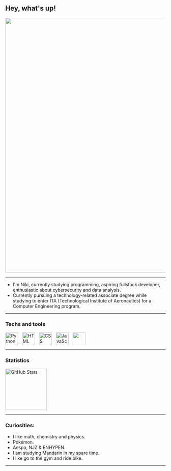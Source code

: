 ## Hey, what's up!

<img width="800xp" src="https://i.pinimg.com/736x/6a/3d/ef/6a3def6c5951687ecd313d14ff2a1abd.jpg" />

---

- I'm Niki, currently studying programming, aspiring fullstack developer, enthusiastic about cybersecurity and data analysis.
- Currently pursuing a technology-related associate degree while studying to enter ITA (Technological Institute of Aeronautics) for a Computer Engineering program.

---

### Techs and tools

<img 
    align="left" 
    alt="Python" 
    title="Python"
    width="40px" 
    style="padding-right: 10px;" 
    src="https://cdn.jsdelivr.net/gh/devicons/devicon@latest/icons/python/python-original.svg" 
/>
<img 
    align="left" 
    alt="HTML"
    title="HTML" 
    width="40px" 
    style="padding-right: 10px;" 
    src="https://cdn.jsdelivr.net/gh/devicons/devicon@latest/icons/html5/html5-original.svg" 
/>
<img 
    align="left" 
    alt="CSS" 
    title="CSS"
    width="40px" 
    style="padding-right: 10px;" 
    src="https://cdn.jsdelivr.net/gh/devicons/devicon@latest/icons/css3/css3-original.svg" 
/>
<img 
    align="left" 
    alt="JavaScript" 
    title="JavaScript"
    width="40px" 
    style="padding-right: 10px;" 
    src="https://cdn.jsdelivr.net/gh/devicons/devicon@latest/icons/javascript/javascript-original.svg" 
/>

<img width="40xp" src="https://cdn.jsdelivr.net/gh/devicons/devicon@latest/icons/jupyter/jupyter-original-wordmark.svg" />

---
### Statistics
<img 
      align="rigth" 
      alt="GitHub Stats" 
      height="130" 
      src="https://github-readme-stats.vercel.app/api/top-langs/?username=NikiMorona&theme=transparent&layout=compact&langs_count=10" 
  />
  
---

### Curiosities:
- I like math, chemistry and physics.
- Pokémon.
- Aespa, NJZ & ENHYPEN.
- I am studying Mandarin in my spare time.
- I like go to the gym and ride bike.
---
